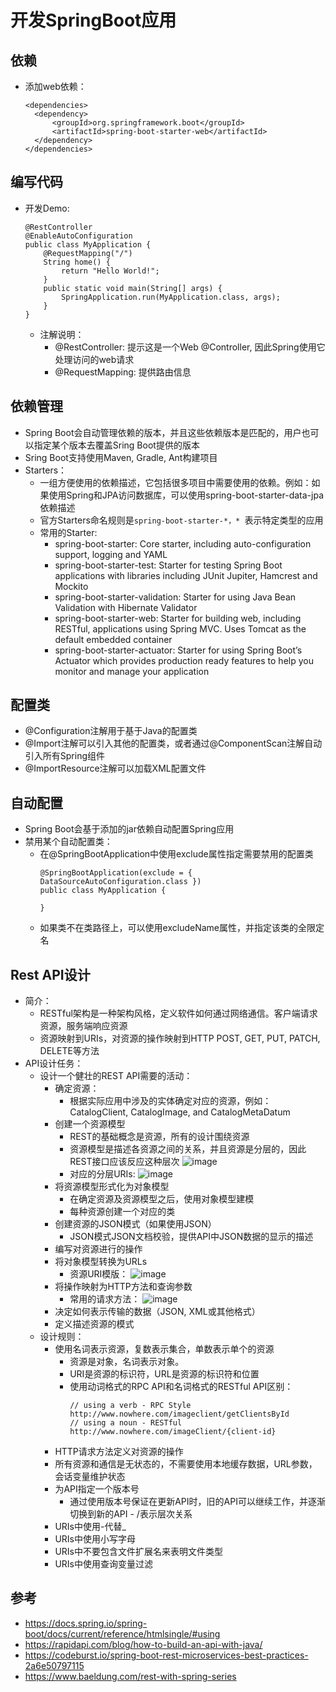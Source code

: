 # 开发SpringBoot应用

## 依赖

  - 添加web依赖：
    ```
    <dependencies>
      <dependency>
          <groupId>org.springframework.boot</groupId>
          <artifactId>spring-boot-starter-web</artifactId>
      </dependency>
    </dependencies>
    ```
  
## 编写代码

  - 开发Demo:
    ```
    @RestController
    @EnableAutoConfiguration
    public class MyApplication {
        @RequestMapping("/")
        String home() {
            return "Hello World!";
        }
        public static void main(String[] args) {
            SpringApplication.run(MyApplication.class, args);
        }
    }
    ```
    - 注解说明：
      - @RestController: 提示这是一个Web @Controller, 因此Spring使用它处理访问的web请求
      - @RequestMapping: 提供路由信息

## 依赖管理

  - Spring Boot会自动管理依赖的版本，并且这些依赖版本是匹配的，用户也可以指定某个版本去覆盖Sring Boot提供的版本
  - Sring Boot支持使用Maven, Gradle, Ant构建项目
  - Starters：
    - 一组方便使用的依赖描述，它包括很多项目中需要使用的依赖。例如：如果使用Spring和JPA访问数据库，可以使用spring-boot-starter-data-jpa依赖描述
    - 官方Starters命名规则是```spring-boot-starter-*，* ```表示特定类型的应用
    - 常用的Starter:
      - spring-boot-starter: Core starter, including auto-configuration support, logging and YAML
      - spring-boot-starter-test: Starter for testing Spring Boot applications with libraries including JUnit Jupiter, Hamcrest and Mockito
      - spring-boot-starter-validation: Starter for using Java Bean Validation with Hibernate Validator
      - spring-boot-starter-web: Starter for building web, including RESTful, applications using Spring MVC. Uses Tomcat as the default embedded container
      - spring-boot-starter-actuator: Starter for using Spring Boot’s Actuator which provides production ready features to help you monitor and manage your application

## 配置类

  - @Configuration注解用于基于Java的配置类
  - @Import注解可以引入其他的配置类，或者通过@ComponentScan注解自动引入所有Spring组件
  - @ImportResource注解可以加载XML配置文件

## 自动配置

  - Spring Boot会基于添加的jar依赖自动配置Spring应用
  - 禁用某个自动配置类：
    - 在@SpringBootApplication中使用exclude属性指定需要禁用的配置类
      ```
      @SpringBootApplication(exclude = { DataSourceAutoConfiguration.class })
      public class MyApplication {
      
      }
      ```
    - 如果类不在类路径上，可以使用excludeName属性，并指定该类的全限定名

## Rest API设计

  - 简介：
    - RESTful架构是一种架构风格，定义软件如何通过网络通信。客户端请求资源，服务端响应资源
    - 资源映射到URIs，对资源的操作映射到HTTP POST, GET, PUT, PATCH, DELETE等方法
  - API设计任务：
    - 设计一个健壮的REST API需要的活动：
      - 确定资源：
        - 根据实际应用中涉及的实体确定对应的资源，例如：CatalogClient, CatalogImage, and CatalogMetaDatum
      - 创建一个资源模型
        - REST的基础概念是资源，所有的设计围绕资源
        - 资源模型是描述各资源之间的关系，并且资源是分层的，因此REST接口应该反应这种层次
          ![image](https://user-images.githubusercontent.com/46510621/132990550-88924be5-5716-427f-bc1e-defe6d4ced21.png)
        - 对应的分层URIs:
          ![image](https://user-images.githubusercontent.com/46510621/132990591-c551798d-159a-4864-b4ca-26af59a29b3a.png)
      - 将资源模型形式化为对象模型
        - 在确定资源及资源模型之后，使用对象模型建模
        - 每种资源创建一个对应的类
      - 创建资源的JSON模式（如果使用JSON）
        - JSON模式JSON文档校验，提供API中JSON数据的显示的描述
      - 编写对资源进行的操作 
      - 将对象模型转换为URLs
        - 资源URI模版：
          ![image](https://user-images.githubusercontent.com/46510621/132991507-9fdcb1ea-6391-407d-9c89-6f1212283a3d.png)
      - 将操作映射为HTTP方法和查询参数
        - 常用的请求方法：
          ![image](https://user-images.githubusercontent.com/46510621/132990011-a917bdc2-3b40-49ce-9bfb-794162918e1f.png)  
      - 决定如何表示传输的数据（JSON, XML或其他格式）
      - 定义描述资源的模式
    - 设计规则：
      - 使用名词表示资源，复数表示集合，单数表示单个的资源
        - 资源是对象，名词表示对象。
        - URI是资源的标识符，URL是资源的标识符和位置
        - 使用动词格式的RPC API和名词格式的RESTful API区别：
          ```
          // using a verb - RPC Style
          http://www.nowhere.com/imageclient/getClientsById
          // using a noun - RESTful
          http://www.nowhere.com/imageClient/{client-id}
          ```
      - HTTP请求方法定义对资源的操作
      - 所有资源和通信是无状态的，不需要使用本地缓存数据，URL参数，会话变量维护状态
      - 为API指定一个版本号
        - 通过使用版本号保证在更新API时，旧的API可以继续工作，并逐渐切换到新的API
                - /表示层次关系
      - URIs中使用-代替_
      - URIs中使用小写字母
      - URIs中不要包含文件扩展名来表明文件类型
      - URIs中使用查询变量过滤

## 参考

  - https://docs.spring.io/spring-boot/docs/current/reference/htmlsingle/#using
  - https://rapidapi.com/blog/how-to-build-an-api-with-java/
  - https://codeburst.io/spring-boot-rest-microservices-best-practices-2a6e50797115
  - https://www.baeldung.com/rest-with-spring-series
